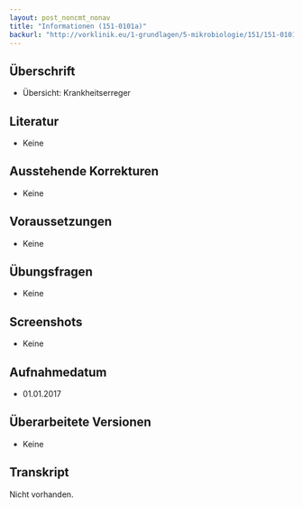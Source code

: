 ```yaml
---
layout: post_noncmt_nonav
title: "Informationen (151-0101a)"
backurl: "http://vorklinik.eu/1-grundlagen/5-mikrobiologie/151/151-0101a-uebersicht-krankheitserreger"
---
```

## Überschrift
- Übersicht: Krankheitserreger

## Literatur

- Keine

## Ausstehende Korrekturen

- Keine

## Voraussetzungen

- Keine

## Übungsfragen

- Keine

## Screenshots

- Keine

## Aufnahmedatum
- 01.01.2017

## Überarbeitete Versionen

- Keine

## Transkript

Nicht vorhanden.
